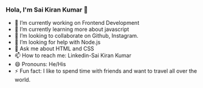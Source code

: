 ### Hola, I'm Sai Kiran Kumar 👋

 - 🔭 I’m currently working on Frontend Development
 - 🌱 I’m currently learning more about javascript
 - 👯 I’m looking to collaborate on Github, Instagram.
 - 🤔 I’m looking for help with Node.js
 - 💬 Ask me about HTML and CSS
 - 📫 How to reach me: Linkedin-Sai Kiran Kumar
 - 😄 Pronouns: He/His
 - ⚡ Fun fact: I like to spend time with friends and want to travel all over the world. 
